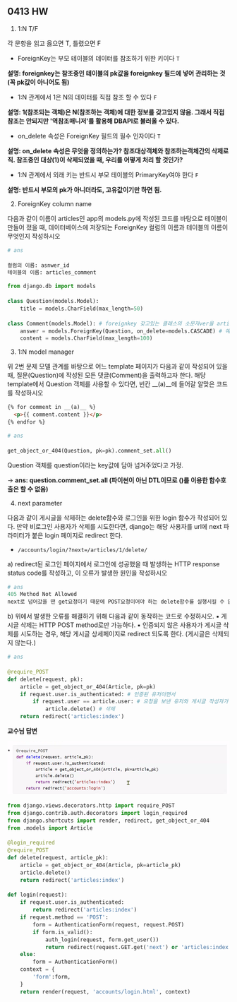 ## 0413 HW

1. 1:N T/F

각 문항을 읽고 옳으면 T, 틀렸으면 F

- ForeignKey는 부모 테이블의 데이터를 참조하기 위한 키이다 `T`

**설명: foreignkey는 참조중인 테이블의 pk값을 foreignkey 필드에 넣어 관리하는 것(꼭 pk값이 아니어도 됨)**

- 1:N 관계에서 1은 N의 데이터를 직접 참조 할 수 있다 `F`

**설명: 1(참조되는 객체)은 N(참조하는 객체)에 대한 정보를 갖고있지 않음. 그래서 직접 참조는 안되지만 '역참조매니저'를 활용해 DBAPI로 불러올 수 있다.**

- on_delete 속성은 ForeignKey 필드의 필수 인자이다 `T`

**설명: on_delete 속성은 무엇을 정의하는가? 참조대상객체와 참조하는객체간의 삭제로직. 참조중인 대상(1)이 삭제되었을 때, 우리를 어떻게 처리 할 것인가?**

- 1:N 관계에서 외래 키는 반드시 부모 테이블의 PrimaryKey여야 한다 `F`

**설명: 반드시 부모의 pk가 아니더라도, 고유값이기만 하면 됨.**



2. ForeignKey column name

다음과 같이 이름이 articles인 app의 models.py에 작성된 코드를 바탕으로 테이블이 만들어 졌을 때, 데이터베이스에 저장되는 ForeignKey 컬럼의 이름과 테이블의 이름이 무엇인지 작성하시오

```python
# ans

컬럼의 이름: asnwer_id
테이블의 이름: articles_comment
```

```python
from django.db import models

class Question(models.Model):
    title = models.CharField(max_length=50)

class Comment(models.Model): # foreignkey 갖고있는 클래스의 소문자ver을 articles_뒤에 붙이면 테이블의 이름
    answer = models.ForeignKey(Question, on_delete=models.CASCADE) # 얘에 _id붙이면 컬럼의 이름
    content = models.CharField(max_length=100)
```





3. 1:N model manager

위 2번 문제 모델 관계를 바탕으로 어느 template 페이지가 다음과 같이 작성되어 있을 때, 질문(Question)에 작성된 모든 댓글(Comment)을 출력하고자 한다. 해당 template에서 Question 객체를 사용할 수 있다면, 빈칸 __(a)__에 들어갈 알맞은 코드를 작성하시오

```html
{% for comment in __(a)__ %}
  <p>{{ comment.content }}</p>
{% endfor %}
```

```python
# ans

get_object_or_404(Question, pk=pk).comment_set.all()
```

Question 객체를 question이라는 key값에 담아 넘겨주었다고 가정.

-> **ans: question.comment_set.all (파이썬이 아닌 DTL이므로 ()를 이용한 함수호출은 할 수 없음)**





4. next parameter

다음과 같이 게시글을 삭제하는 delete함수와 로그인을 위한 login 함수가 작성되어 있다. 만약 비로그인 사용자가 삭제를 시도한다면, django는 해당 사용자를 url에 next 파라미터가 붙은 login 페이지로 redirect 한다.

- `/accounts/login/?next=/articles/1/delete/`

a) redirect된 로그인 페이지에서 로그인에 성공했을 때 발생하는 HTTP response status code를 작성하고, 이 오류가 발생한 원인을 작성하시오

```python
# ans
405 Method Not Allowed
next로 넘어갔을 땐 get요청이기 때문에 POST요청이어야 하는 delete함수를 실행시킬 수 없음.
```



b) 위에서 발생한 오류를 해결하기 위해 다음과 같이 동작하는 코드로 수정하시오.
▪ 게시글 삭제는 HTTP POST method로만 가능하다.
▪ 인증되지 않은 사용자가 게시글 삭제를 시도하는 경우, 해당 게시글 상세페이지로
redirect 되도록 한다. (게시글은 삭제되지 않는다.)

```python
# ans

@require_POST
def delete(request, pk):
    article = get_object_or_404(Article, pk=pk)
    if request.user.is_authenticated: # 인증된 유저이면서
        if request.user == article.user: # 요청을 보낸 유저와 게시글 작성자가 같으면
            article.delete() # 삭제
    return redirect('articles:index')
```

**교수님 답변**

![image-20220414092110421](homework.assets/image-20220414092110421.png)

```python
from django.views.decorators.http import require_POST
from django.contrib.auth.decorators import login_required
from django.shortcuts import render, redirect, get_object_or_404
from .models import Article

@login_required
@require_POST
def delete(request, article_pk):
    article = get_object_or_404(Article, pk=article_pk)
    article.delete()
    return redirect('articles:index')

def login(request):
    if request.user.is_authenticated:
        return redirect('articles:index')
    if request.method == 'POST':
        form = AuthenticationForm(request, request.POST)
        if form.is_valid():
            auth_login(request, form.get_user())
            return redirect(request.GET.get('next') or 'articles:index') # 요청 페이지로 넘기거나 index를 redirect해주거나
    else:
        form = AuthenticationForm()
    context = {
        'form':form,
    }
    return render(request, 'accounts/login.html', context)
```

